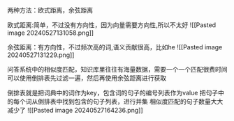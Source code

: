 两种方法：欧式距离，余弦距离

欧式距离:简单，不过没有方向性，因为向量需要方向性,所以不太好
![[Pasted image 20240527131058.png]]

余弦距离：有方向性，不过频次高的词,语义贡献很高，比如he
![[Pasted image 20240527131229.png]]


问答系统中的相似度匹配，知识库里往往有海量数据，需要一个一个匹配很费时间
可以使用倒排表先过滤一遍，然后再使用余弦距离进行获取

倒排表就是把词典中的词作为key，包含词的句子的编号列表作为value
把句子中的每个词从倒排表中找到包含的句子列表，进行并集
相似度匹配的句子数量大大减少了
![[Pasted image 20240527164236.png]]
